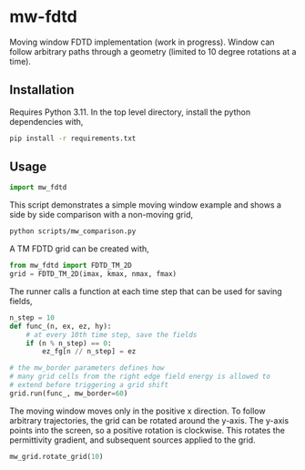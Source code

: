 # mw-fdtd

Moving window FDTD implementation (work in progress). Window can follow arbitrary paths through a geometry (limited
to 10 degree rotations at a time).

## Installation

Requires Python 3.11. In the top level directory, install the python dependencies with,

```bash
pip install -r requirements.txt
```

## Usage

```python
import mw_fdtd
```

This script demonstrates a simple moving window example and shows a side by side comparison with a non-moving grid,

```bash
python scripts/mw_comparison.py
```

A TM FDTD grid can be created with,
```python
from mw_fdtd import FDTD_TM_2D
grid = FDTD_TM_2D(imax, kmax, nmax, fmax)
```

The runner calls a function at each time step that can be used for saving fields,
```python
n_step = 10
def func_(n, ex, ez, hy):
    # at every 10th time step, save the fields
    if (n % n_step) == 0:
        ez_fg[n // n_step] = ez

# the mw_border parameters defines how 
# many grid cells from the right edge field energy is allowed to 
# extend before triggering a grid shift
grid.run(func_, mw_border=60)
```

The moving window moves only in the positive x direction. To follow arbitrary trajectories, the grid can be rotated around the y-axis. The y-axis points into the screen, so a positive rotation is clockwise.
This rotates the permittivity gradient, and subsequent sources applied to the grid.
```python
mw_grid.rotate_grid(10)
```
